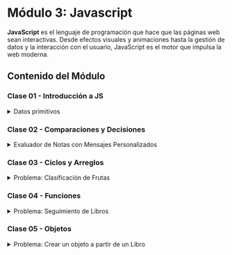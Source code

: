 # Módulo 3: Javascript

**JavaScript** es el lenguaje de programación que hace que las páginas web sean interactivas. Desde efectos visuales y animaciones hasta la gestión de datos y la interacción con el usuario, JavaScript es el motor que impulsa la web moderna.

## Contenido del Módulo

### Clase 01 - Introducción a JS

<details>
  <summary>Datos primitivos</summary>

  <br>Son los tipos de datos más simples y directos que existen en el lenguaje.

  *   **Números:** Representan números, tanto enteros como decimales.
  *   **Cadenas (Strings):** Representan texto.
  *   **Booleanos (Booleans):** Representan valores lógicos: `true` (verdadero) o `false` (falso). Se utilizan para tomar decisiones en el código.
  *   **Null:** Es un valor asignado explícitamente a una variable para indicar que no tiene un valor.
  *   **Undefined:** Representa una variable a la que no se le ha asignado un valor.
  *   **BigInt:** Se utiliza para representar números enteros muy grandes.
  *   **Symbol:** Se utiliza para crear identificadores únicos.

  [Enlace al código](https://github.com/yuleiditho/Modulo-03-JS/blob/main/01-%20Intro%20JS/tipo-de-datos.js)<br>

  ![Código de la clase 01](media/class-01.png)
  
</details>

### Clase 02 - Comparaciones y Decisiones

<details>
  <summary>Evaluador de Notas con Mensajes Personalizados</summary>

   <br>Crear un programa en JavaScript que evalúe la nota de un estudiante y genere un mensaje personalizado basado en la nota.

  **Objetivos:**

  *   Declaración de variables.
  *   Uso de condicionales `if`, `else if` y `else`.
  *   Uso de operadores de comparación (`<`, `>`, `<=`, `>=`) para determinar el rango de la nota.
  *   Impresión de mensajes personalizados en la consola.


  [Enlace al código](https://github.com/yuleiditho/Modulo-03-JS/blob/main/02-Comp_Dec_JS/evaluador-notas.js)<br>

  ![Código](media/class-02.png)

</details>

### Clase 03 - Ciclos y Arreglos

<details>
  <summary>Problema: Clasificación de Frutas</summary>

   <br>Crear un programa que clasifica las frutas según su tipo y cuenta cuántas hay de cada tipo.

  **Objetivos:**

  *   Practicar la lógica de control de flujo: `for` y `while`.
  *   Aprender a usar arreglos para almacenar datos.
  *   Utilizar objetos para contar y clasificar elementos.


  [Enlace al código](https://github.com/yuleiditho/Modulo-03-JS/blob/main/03-Arrays_Ciclos/contador-frutas.js)<br>

  ![Código](media/code-03.png)

</details>


### Clase 04 - Funciones

<details>
  <summary>Problema: Seguimiento de Libros</summary>

   <br>Crea un sistema muy sencillo para hacer seguimiento de los libros que has leído.

  **Objetivos:**

  *   **Modularidad**: Dividir el código en partes más pequeñas y manejables.
  *   **Reutilización**: Crear funciones reutilizables para evitar la duplicación de código.
  *   **Parámetros y Argumentos**: Utilizar parámetros para recibir información externa y argumentos para pasar datos a las funciones.


  [Enlace al código](https://github.com/yuleiditho/Modulo-03-JS/blob/main/04-Funciones/books.js)<br>

  ![Código](media/code-04.png)

</details>

### Clase 05 - Objetos

<details>
  <summary>Problema: Crear un objeto a partir de un Libro</summary>

   <br>Crear un objeto libro que contenga varias propiedades y un método para imprimir la información básica del libro.


  **Objetivos:**

  *   **Objetos**: Son instancias de clases. Un objeto es una entidad indepediente con propiedades y métodos definidos por su clase.
  *   **Clases**: Son plantillas para crear objetos, facilitan la organización del código y permiten la reutilización de estructuras.
  *   **Propiedades de Clase**: Son variables que pertenecen a una clase y almacenan datos específicos para cada instancia de la clase.
  *   **Métodos**: Son funciones que pertenecen a una clase y definen comportamientos específicos para las instancias de la clase.


  [Enlace al código](https://github.com/yuleiditho/Modulo-03-JS/blob/main/05-Intro_Objects/library.js)<br>

  ![Código](media/code-05.png)

</details>